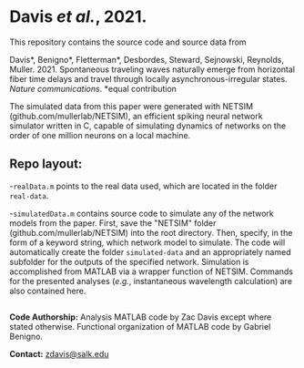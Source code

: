 # Davis *et al.*, 2021.

This repository contains the source code and source data from

Davis\*, Benigno\*, Fletterman\*, Desbordes, Steward, Sejnowski, Reynolds, Muller. 2021. Spontaneous traveling waves naturally emerge from horizontal fiber time delays and travel through locally asynchronous-irregular states. *Nature communications*. \*equal contribution

The simulated data from this paper were generated with NETSIM (github.com/mullerlab/NETSIM), an efficient spiking neural network simulator written in C, capable of simulating dynamics of networks on the order of one million neurons on a local machine.

## Repo layout:
-`realData.m` points to the real data used, which are located in the folder `real-data`.

-`simulatedData.m` contains source code to simulate any of the network models from the paper. First, save the "NETSIM" folder (github.com/mullerlab/NETSIM) into the root directory. Then, specify, in the form of a keyword string, which network model to simulate. The code will automatically create the folder `simulated-data` and an appropriately named subfolder for the outputs of the specified network. Simulation is accomplished from MATLAB via a wrapper function of NETSIM. Commands for the presented analyses (_e.g._, instantaneous wavelength calculation) are also contained here.

##
**Code Authorship:** Analysis MATLAB code by Zac Davis except where stated otherwise. Functional organization of MATLAB code by Gabriel Benigno.

**Contact:** zdavis@salk.edu
